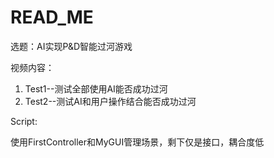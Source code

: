 # READ_ME

选题：AI实现P&D智能过河游戏

视频内容：

1. Test1--测试全部使用AI能否成功过河
2. Test2--测试AI和用户操作结合能否成功过河

Script:

使用FirstController和MyGUI管理场景，剩下仅是接口，耦合度低